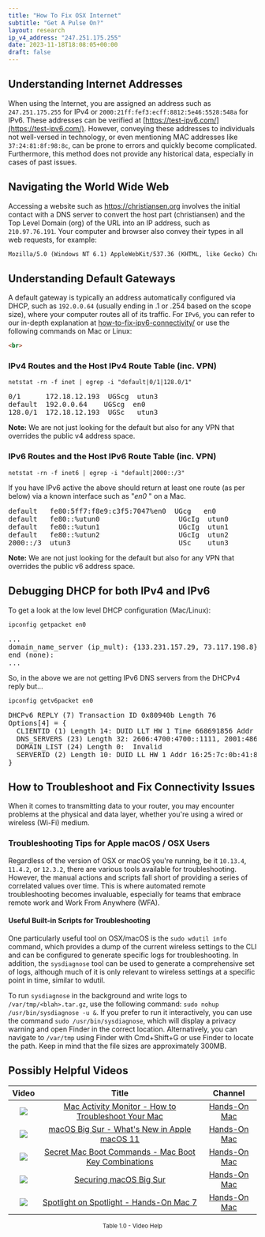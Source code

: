 ```yaml
---
title: "How To Fix OSX Internet"
subtitle: "Get A Pulse On?"
layout: research
ip_v4_address: "247.251.175.255"
date: 2023-11-18T18:08:05+00:00
draft: false
---
```


## Understanding Internet Addresses

When using the Internet, you are assigned an address such as ```247.251.175.255``` for IPv4 or ```2000:21ff:fef3:ecff:8812:5e46:5528:548a``` for IPv6. These addresses can be verified at [https://test-ipv6.com/](https://test-ipv6.com/). However, conveying these addresses to individuals not well-versed in technology, or even mentioning MAC addresses like ```37:24:81:8f:98:8c```, can be prone to errors and quickly become complicated. Furthermore, this method does not provide any historical data, especially in cases of past issues.
## Navigating the World Wide Web

Accessing a website such as https://christiansen.org involves the initial contact with a DNS server to convert the host part (christiansen) and the Top Level Domain (org) of the URL into an IP address, such as ```210.97.76.191```. Your computer and browser also convey their types in all web requests, for example:
```html
Mozilla/5.0 (Windows NT 6.1) AppleWebKit/537.36 (KHTML, like Gecko) Chrome/41.0.2228.0 Safari/537.36
```
## Understanding Default Gateways

A default gateway is typically an address automatically configured via DHCP, such as ```192.0.0.64``` (usually ending in .1 or .254 based on the scope size), where your computer routes all of its traffic. For ```IPv6```, you can refer to our in-depth explanation at [how-to-fix-ipv6-connectivity/](/blog/how-to-fix-ipv6-connectivity/) or use the following commands on Mac or Linux:
```html
<br>
```
### IPv4 Routes and the Host IPv4 Route Table (inc. VPN)
```netstat -rn -f inet | egrep -i "default|0/1|128.0/1"```

<pre>
0/1      172.18.12.193  UGScg  utun3
default  192.0.0.64    UGScg  en0
128.0/1  172.18.12.193  UGSc   utun3</pre>

**Note:** We are not just looking for the default but also for any VPN that overrides the public v4 address space.

### IPv6 Routes and the Host IPv6 Route Table (inc. VPN)
```netstat -rn -f inet6 | egrep -i "default|2000::/3"```

If you have IPv6 active the above should return at least one route (as per below) via a known interface such as "_en0_ " on a Mac. 

<pre>
default   fe80:5ff7:f8e9:c3f5:7047%en0  UGcg   en0
default   fe80::%utun0                   UGcIg  utun0
default   fe80::%utun1                   UGcIg  utun1
default   fe80::%utun2                   UGcIg  utun2
2000::/3  utun3                          USc    utun3</pre>

**Note:** We are not just looking for the default but also for any VPN that overrides the public v6 address space.
<br>

## Debugging DHCP for both IPv4 and IPv6

To get a look at the low level DHCP configuration (Mac/Linux): 

```ipconfig getpacket en0```

<pre>
...
domain_name_server (ip_mult): {133.231.157.29, 73.117.198.8}
end (none):
...</pre>

So, in the above we are not getting IPv6 DNS servers from the DHCPv4 reply but...

```ipconfig getv6packet en0```

<pre>
DHCPv6 REPLY (7) Transaction ID 0x80940b Length 76
Options[4] = {
  CLIENTID (1) Length 14: DUID LLT HW 1 Time 668691856 Addr 37:24:81:8f:98:8c
  DNS_SERVERS (23) Length 32: 2606:4700:4700::1111, 2001:4860:4860::8844
  DOMAIN_LIST (24) Length 0:  Invalid
  SERVERID (2) Length 10: DUID LL HW 1 Addr 16:25:7c:0b:41:81
}</pre>




## How to Troubleshoot and Fix Connectivity Issues

When it comes to transmitting data to your router, you may encounter problems at the physical and data layer, whether you're using a wired or wireless (Wi-Fi) medium.
### Troubleshooting Tips for Apple macOS / OSX Users

Regardless of the version of OSX or macOS you're running, be it ```10.13.4```, ```11.4.2```, or ```12.3.2```, there are various tools available for troubleshooting. However, the manual actions and scripts fall short of providing a series of correlated values over time. This is where automated remote troubleshooting becomes invaluable, especially for teams that embrace remote work and Work From Anywhere (WFA).
#### Useful Built-in Scripts for Troubleshooting

One particularly useful tool on OSX/macOS is the ```sudo wdutil info``` command, which provides a dump of the current wireless settings to the CLI and can be configured to generate specific logs for troubleshooting. In addition, the ```sysdiagnose``` tool can be used to generate a comprehensive set of logs, although much of it is only relevant to wireless settings at a specific point in time, similar to wdutil.

To run ```sysdiagnose``` in the background and write logs to ```/var/tmp/<blah>.tar.gz```, use the following command: ```sudo nohup /usr/bin/sysdiagnose -u &```. If you prefer to run it interactively, you can use the command ```sudo /usr/bin/sysdiagnose```, which will display a privacy warning and open Finder in the correct location. Alternatively, you can navigate to ```/var/tmp``` using Finder with Cmd+Shift+G or use Finder to locate the path. Keep in mind that the file sizes are approximately 300MB.
## Possibly Helpful Videos

<link href="/plugins/lity/css/lity.min.css" rel="stylesheet">
<script src="/plugins/lity/js/lity.min.js"></script>
<div class="table1-start"></div>

|Video | Title | Channel |
| :---: | :---: | :---: |
|<a href="https://www.youtube.com/watch?v=TWzWd_DiaJ0" data-lity><img src="https://i.ytimg.com/vi/TWzWd_DiaJ0/default.jpg" class="img-fluid"></a>|<a href="https://www.youtube.com/watch?v=TWzWd_DiaJ0" data-lity>Mac Activity Monitor - How to Troubleshoot Your Mac</a>|<a target="_blank" href="https://www.youtube.com/channel/UCg43DP8MdHVcl4rFK_delBg" >Hands-On Mac</a>|
|<a href="https://www.youtube.com/watch?v=JMKi6o9kaZI" data-lity><img src="https://i.ytimg.com/vi/JMKi6o9kaZI/default.jpg" class="img-fluid"></a>|<a href="https://www.youtube.com/watch?v=JMKi6o9kaZI" data-lity>macOS Big Sur - What&#39;s New in Apple macOS 11</a>|<a target="_blank" href="https://www.youtube.com/channel/UCg43DP8MdHVcl4rFK_delBg" >Hands-On Mac</a>|
|<a href="https://www.youtube.com/watch?v=VwNYWAxHCgM" data-lity><img src="https://i.ytimg.com/vi/VwNYWAxHCgM/default.jpg" class="img-fluid"></a>|<a href="https://www.youtube.com/watch?v=VwNYWAxHCgM" data-lity>Secret Mac Boot Commands - Mac Boot Key Combinations</a>|<a target="_blank" href="https://www.youtube.com/channel/UCg43DP8MdHVcl4rFK_delBg" >Hands-On Mac</a>|
|<a href="https://www.youtube.com/watch?v=7KdhJimuhNw" data-lity><img src="https://i.ytimg.com/vi/7KdhJimuhNw/default.jpg" class="img-fluid"></a>|<a href="https://www.youtube.com/watch?v=7KdhJimuhNw" data-lity>Securing macOS Big Sur</a>|<a target="_blank" href="https://www.youtube.com/channel/UCg43DP8MdHVcl4rFK_delBg" >Hands-On Mac</a>|
|<a href="https://www.youtube.com/watch?v=RslZ4W1EPqk" data-lity><img src="https://i.ytimg.com/vi/RslZ4W1EPqk/default.jpg" class="img-fluid"></a>|<a href="https://www.youtube.com/watch?v=RslZ4W1EPqk" data-lity>Spotlight on Spotlight - Hands-On Mac 7</a>|<a target="_blank" href="https://www.youtube.com/channel/UCg43DP8MdHVcl4rFK_delBg" >Hands-On Mac</a>|

<center><small>Table 1.0 - Video Help</small></center>
 <br>
<div class="table1-end"></div>
<script type="text/javascript">
(function() {
    $('div.table1-start').nextUntil('div.table1-end', 'table').addClass('table thead-dark table-striped table-responsive rounded').attr('id', 't1');
    $('#t1').find('thead').addClass('thead-dark');
})();
</script>
